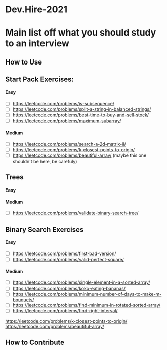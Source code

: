 # Dev.Hire-2021

# Main list off what you should study to an interview

## How to Use

## Start Pack Exercises:

#### Easy

- [ ] https://leetcode.com/problems/is-subsequence/
- [ ] https://leetcode.com/problems/split-a-string-in-balanced-strings/
- [ ] https://leetcode.com/problems/best-time-to-buy-and-sell-stock/
- [ ] https://leetcode.com/problems/maximum-subarray/

#### Medium

- [ ] https://leetcode.com/problems/search-a-2d-matrix-ii/
- [ ] https://leetcode.com/problems/k-closest-points-to-origin/
- [ ] https://leetcode.com/problems/beautiful-array/ (maybe this one shouldn't be here, be carefuly)

## Trees

#### Easy

#### Medium

- [ ] https://leetcode.com/problems/validate-binary-search-tree/

## Binary Search Exercises

#### Easy

- [ ] https://leetcode.com/problems/first-bad-version/
- [ ] https://leetcode.com/problems/valid-perfect-square/

#### Medium

- [ ] https://leetcode.com/problems/single-element-in-a-sorted-array/
- [ ] https://leetcode.com/problems/koko-eating-bananas/
- [ ] https://leetcode.com/problems/minimum-number-of-days-to-make-m-bouquets/
- [ ] https://leetcode.com/problems/find-minimum-in-rotated-sorted-array/
- [ ] https://leetcode.com/problems/find-right-interval/

https://leetcode.com/problems/k-closest-points-to-origin/
https://leetcode.com/problems/beautiful-array/

## How to Contribute
